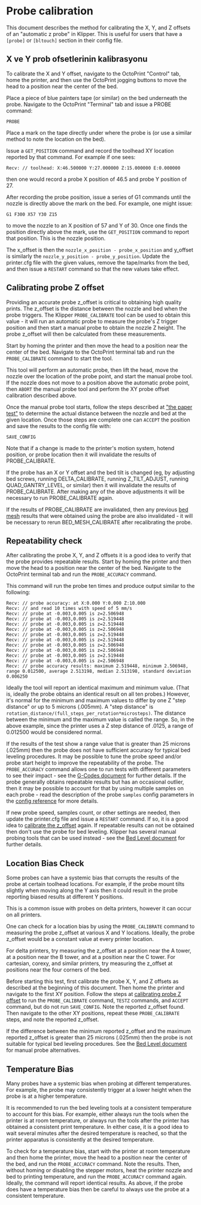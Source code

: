 # Probe calibration

This document describes the method for calibrating the X, Y, and Z offsets of an "automatic z probe" in Klipper. This is useful for users that have a `[probe]` or `[bltouch]` section in their config file.

## X ve Y prob ofsetlerinin kalibrasyonu

To calibrate the X and Y offset, navigate to the OctoPrint "Control" tab, home the printer, and then use the OctoPrint jogging buttons to move the head to a position near the center of the bed.

Place a piece of blue painters tape (or similar) on the bed underneath the probe. Navigate to the OctoPrint "Terminal" tab and issue a PROBE command:

```
PROBE
```

Place a mark on the tape directly under where the probe is (or use a similar method to note the location on the bed).

Issue a `GET_POSITION` command and record the toolhead XY location reported by that command. For example if one sees:

```
Recv: // toolhead: X:46.500000 Y:27.000000 Z:15.000000 E:0.000000
```

then one would record a probe X position of 46.5 and probe Y position of 27.

After recording the probe position, issue a series of G1 commands until the nozzle is directly above the mark on the bed. For example, one might issue:

```
G1 F300 X57 Y30 Z15
```

to move the nozzle to an X position of 57 and Y of 30. Once one finds the position directly above the mark, use the `GET_POSITION` command to report that position. This is the nozzle position.

The x_offset is then the `nozzle_x_position - probe_x_position` and y_offset is similarly the `nozzle_y_position - probe_y_position`. Update the printer.cfg file with the given values, remove the tape/marks from the bed, and then issue a `RESTART` command so that the new values take effect.

## Calibrating probe Z offset

Providing an accurate probe z_offset is critical to obtaining high quality prints. The z_offset is the distance between the nozzle and bed when the probe triggers. The Klipper `PROBE_CALIBRATE` tool can be used to obtain this value - it will run an automatic probe to measure the probe's Z trigger position and then start a manual probe to obtain the nozzle Z height. The probe z_offset will then be calculated from these measurements.

Start by homing the printer and then move the head to a position near the center of the bed. Navigate to the OctoPrint terminal tab and run the `PROBE_CALIBRATE` command to start the tool.

This tool will perform an automatic probe, then lift the head, move the nozzle over the location of the probe point, and start the manual probe tool. If the nozzle does not move to a position above the automatic probe point, then `ABORT` the manual probe tool and perform the XY probe offset calibration described above.

Once the manual probe tool starts, follow the steps described at ["the paper test"](Bed_Level.md#the-paper-test) to determine the actual distance between the nozzle and bed at the given location. Once those steps are complete one can `ACCEPT` the position and save the results to the config file with:

```
SAVE_CONFIG
```

Note that if a change is made to the printer's motion system, hotend position, or probe location then it will invalidate the results of PROBE_CALIBRATE.

If the probe has an X or Y offset and the bed tilt is changed (eg, by adjusting bed screws, running DELTA_CALIBRATE, running Z_TILT_ADJUST, running QUAD_GANTRY_LEVEL, or similar) then it will invalidate the results of PROBE_CALIBRATE. After making any of the above adjustments it will be necessary to run PROBE_CALIBRATE again.

If the results of PROBE_CALIBRATE are invalidated, then any previous [bed mesh](Bed_Mesh.md) results that were obtained using the probe are also invalidated - it will be necessary to rerun BED_MESH_CALIBRATE after recalibrating the probe.

## Repeatability check

After calibrating the probe X, Y, and Z offsets it is a good idea to verify that the probe provides repeatable results. Start by homing the printer and then move the head to a position near the center of the bed. Navigate to the OctoPrint terminal tab and run the `PROBE_ACCURACY` command.

This command will run the probe ten times and produce output similar to the following:

```
Recv: // probe accuracy: at X:0.000 Y:0.000 Z:10.000
Recv: // and read 10 times with speed of 5 mm/s
Recv: // probe at -0.003,0.005 is z=2.506948
Recv: // probe at -0.003,0.005 is z=2.519448
Recv: // probe at -0.003,0.005 is z=2.519448
Recv: // probe at -0.003,0.005 is z=2.506948
Recv: // probe at -0.003,0.005 is z=2.519448
Recv: // probe at -0.003,0.005 is z=2.519448
Recv: // probe at -0.003,0.005 is z=2.506948
Recv: // probe at -0.003,0.005 is z=2.506948
Recv: // probe at -0.003,0.005 is z=2.519448
Recv: // probe at -0.003,0.005 is z=2.506948
Recv: // probe accuracy results: maximum 2.519448, minimum 2.506948, range 0.012500, average 2.513198, median 2.513198, standard deviation 0.006250
```

Ideally the tool will report an identical maximum and minimum value. (That is, ideally the probe obtains an identical result on all ten probes.) However, it's normal for the minimum and maximum values to differ by one Z "step distance" or up to 5 microns (.005mm). A "step distance" is `rotation_distance/(full_steps_per_rotation*microsteps)`. The distance between the minimum and the maximum value is called the range. So, in the above example, since the printer uses a Z step distance of .0125, a range of 0.012500 would be considered normal.

If the results of the test show a range value that is greater than 25 microns (.025mm) then the probe does not have sufficient accuracy for typical bed leveling procedures. It may be possible to tune the probe speed and/or probe start height to improve the repeatability of the probe. The `PROBE_ACCURACY` command allows one to run tests with different parameters to see their impact - see the [G-Codes document](G-Codes.md#probe_accuracy) for further details. If the probe generally obtains repeatable results but has an occasional outlier, then it may be possible to account for that by using multiple samples on each probe - read the description of the probe `samples` config parameters in the [config reference](Config_Reference.md#probe) for more details.

If new probe speed, samples count, or other settings are needed, then update the printer.cfg file and issue a `RESTART` command. If so, it is a good idea to [calibrate the z_offset](#calibrating-probe-z-offset) again. If repeatable results can not be obtained then don't use the probe for bed leveling. Klipper has several manual probing tools that can be used instead - see the [Bed Level document](Bed_Level.md) for further details.

## Location Bias Check

Some probes can have a systemic bias that corrupts the results of the probe at certain toolhead locations. For example, if the probe mount tilts slightly when moving along the Y axis then it could result in the probe reporting biased results at different Y positions.

This is a common issue with probes on delta printers, however it can occur on all printers.

One can check for a location bias by using the `PROBE_CALIBRATE` command to measuring the probe z_offset at various X and Y locations. Ideally, the probe z_offset would be a constant value at every printer location.

For delta printers, try measuring the z_offset at a position near the A tower, at a position near the B tower, and at a position near the C tower. For cartesian, corexy, and similar printers, try measuring the z_offset at positions near the four corners of the bed.

Before starting this test, first calibrate the probe X, Y, and Z offsets as described at the beginning of this document. Then home the printer and navigate to the first XY position. Follow the steps at [calibrating probe Z offset](#calibrating-probe-z-offset) to run the `PROBE_CALIBRATE` command, `TESTZ` commands, and `ACCEPT` command, but do not run `SAVE_CONFIG`. Note the reported z_offset found. Then navigate to the other XY positions, repeat these `PROBE_CALIBRATE` steps, and note the reported z_offset.

If the difference between the minimum reported z_offset and the maximum reported z_offset is greater than 25 microns (.025mm) then the probe is not suitable for typical bed leveling procedures. See the [Bed Level document](Bed_Level.md) for manual probe alternatives.

## Temperature Bias

Many probes have a systemic bias when probing at different temperatures. For example, the probe may consistently trigger at a lower height when the probe is at a higher temperature.

It is recommended to run the bed leveling tools at a consistent temperature to account for this bias. For example, either always run the tools when the printer is at room temperature, or always run the tools after the printer has obtained a consistent print temperature. In either case, it is a good idea to wait several minutes after the desired temperature is reached, so that the printer apparatus is consistently at the desired temperature.

To check for a temperature bias, start with the printer at room temperature and then home the printer, move the head to a position near the center of the bed, and run the `PROBE_ACCURACY` command. Note the results. Then, without homing or disabling the stepper motors, heat the printer nozzle and bed to printing temperature, and run the `PROBE_ACCURACY` command again. Ideally, the command will report identical results. As above, if the probe does have a temperature bias then be careful to always use the probe at a consistent temperature.
